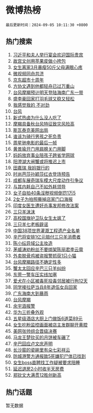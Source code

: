 # 微博热榜

`最后更新时间：2024-09-05 10:11:30 +0800`

## 热门搜索

1. [习近平和夫人举行宴会欢迎国际贵宾](https://m.weibo.cn/search?containerid=100103type%3D1%26t%3D10%26q%3D%23%E4%B9%A0%E8%BF%91%E5%B9%B3%E5%92%8C%E5%A4%AB%E4%BA%BA%E4%B8%BE%E8%A1%8C%E5%AE%B4%E4%BC%9A%E6%AC%A2%E8%BF%8E%E5%9B%BD%E9%99%85%E8%B4%B5%E5%AE%BE%23&stream_entry_id=51&isnewpage=1&extparam=seat%3D1%26cate%3D10103%26pos%3D0%26filter_type%3Drealtimehot%26stream_entry_id%3D51%26c_type%3D51%26q%3D%2523%25E4%25B9%25A0%25E8%25BF%2591%25E5%25B9%25B3%25E5%2592%258C%25E5%25A4%25AB%25E4%25BA%25BA%25E4%25B8%25BE%25E8%25A1%258C%25E5%25AE%25B4%25E4%25BC%259A%25E6%25AC%25A2%25E8%25BF%258E%25E5%259B%25BD%25E9%2599%2585%25E8%25B4%25B5%25E5%25AE%25BE%2523%26dgr%3D0%26display_time%3D1725502289%26pre_seqid%3D1725502289017931580229)
1. [故宫文创用苹果皮做小挎包](https://m.weibo.cn/search?containerid=100103type%3D1%26t%3D10%26q%3D%23%E6%95%85%E5%AE%AB%E6%96%87%E5%88%9B%E7%94%A8%E8%8B%B9%E6%9E%9C%E7%9A%AE%E5%81%9A%E5%B0%8F%E6%8C%8E%E5%8C%85%23&stream_entry_id=31&isnewpage=1&extparam=seat%3D1%26cate%3D5001%26band_rank%3D1%26flag%3D1%26stream_entry_id%3D31%26pos%3D0%26lcate%3D5001%26filter_type%3Drealtimehot%26realpos%3D1%26c_type%3D31%26q%3D%2523%25E6%2595%2585%25E5%25AE%25AB%25E6%2596%2587%25E5%2588%259B%25E7%2594%25A8%25E8%258B%25B9%25E6%259E%259C%25E7%259A%25AE%25E5%2581%259A%25E5%25B0%258F%25E6%258C%258E%25E5%258C%2585%2523%26dgr%3D0%26display_time%3D1725502289%26pre_seqid%3D1725502289017931580229)
1. [女生离家3月暴瘦50斤父母满眼心疼](https://m.weibo.cn/search?containerid=100103type%3D1%26t%3D10%26q%3D%23%E5%A5%B3%E7%94%9F%E7%A6%BB%E5%AE%B63%E6%9C%88%E6%9A%B4%E7%98%A650%E6%96%A4%E7%88%B6%E6%AF%8D%E6%BB%A1%E7%9C%BC%E5%BF%83%E7%96%BC%23&stream_entry_id=31&isnewpage=1&extparam=seat%3D1%26cate%3D5001%26band_rank%3D2%26flag%3D2%26stream_entry_id%3D31%26pos%3D1%26lcate%3D5001%26filter_type%3Drealtimehot%26realpos%3D2%26c_type%3D31%26q%3D%2523%25E5%25A5%25B3%25E7%2594%259F%25E7%25A6%25BB%25E5%25AE%25B63%25E6%259C%2588%25E6%259A%25B4%25E7%2598%25A650%25E6%2596%25A4%25E7%2588%25B6%25E6%25AF%258D%25E6%25BB%25A1%25E7%259C%25BC%25E5%25BF%2583%25E7%2596%25BC%2523%26dgr%3D0%26display_time%3D1725502289%26pre_seqid%3D1725502289017931580229)
1. [微视频同舟共济](https://m.weibo.cn/search?containerid=100103type%3D1%26t%3D10%26q%3D%23%E5%BE%AE%E8%A7%86%E9%A2%91%E5%90%8C%E8%88%9F%E5%85%B1%E6%B5%8E%23&stream_entry_id=31&isnewpage=1&extparam=seat%3D1%26cate%3D5001%26band_rank%3D3%26flag%3D0%26stream_entry_id%3D31%26pos%3D2%26lcate%3D5001%26filter_type%3Drealtimehot%26realpos%3D3%26c_type%3D31%26q%3D%2523%25E5%25BE%25AE%25E8%25A7%2586%25E9%25A2%2591%25E5%2590%258C%25E8%2588%259F%25E5%2585%25B1%25E6%25B5%258E%2523%26dgr%3D0%26display_time%3D1725502289%26pre_seqid%3D1725502289017931580229)
1. [京东超市十周年](https://m.weibo.cn/search?containerid=100103type%3D1%26t%3D10%26q%3D%23%E4%BA%AC%E4%B8%9C%E8%B6%85%E5%B8%82%E5%8D%81%E5%91%A8%E5%B9%B4%23&stream_entry_id=31&isnewpage=1&extparam=seat%3D1%26cate%3D5001%26adid%3D253311%26is_ad_pos%3D1%26pos%3D3%26stream_entry_id%3D31%26lcate%3D5001%26topic_ad%3D1%26filter_type%3Drealtimehot%26band_rank%3D4%26c_type%3D31%26q%3D%2523%25E4%25BA%25AC%25E4%25B8%259C%25E8%25B6%2585%25E5%25B8%2582%25E5%258D%2581%25E5%2591%25A8%25E5%25B9%25B4%2523%26dgr%3D0%26display_time%3D1725502289%26pre_seqid%3D1725502289017931580229)
1. [方协文遇到他都轻舟已过万重山](https://m.weibo.cn/search?containerid=100103type%3D1%26t%3D10%26q%3D%E6%96%B9%E5%8D%8F%E6%96%87%E9%81%87%E5%88%B0%E4%BB%96%E9%83%BD%E8%BD%BB%E8%88%9F%E5%B7%B2%E8%BF%87%E4%B8%87%E9%87%8D%E5%B1%B1&stream_entry_id=31&isnewpage=1&extparam=seat%3D1%26cate%3D5001%26band_rank%3D4%26flag%3D2%26stream_entry_id%3D31%26pos%3D4%26lcate%3D5001%26filter_type%3Drealtimehot%26realpos%3D4%26c_type%3D31%26q%3D%25E6%2596%25B9%25E5%258D%258F%25E6%2596%2587%25E9%2581%2587%25E5%2588%25B0%25E4%25BB%2596%25E9%2583%25BD%25E8%25BD%25BB%25E8%2588%259F%25E5%25B7%25B2%25E8%25BF%2587%25E4%25B8%2587%25E9%2587%258D%25E5%25B1%25B1%26dgr%3D0%26display_time%3D1725502289%26pre_seqid%3D1725502289017931580229)
1. [台风摩羯预计明天登陆海南广东一带](https://m.weibo.cn/search?containerid=100103type%3D1%26t%3D10%26q%3D%23%E5%8F%B0%E9%A3%8E%E6%91%A9%E7%BE%AF%E9%A2%84%E8%AE%A1%E6%98%8E%E5%A4%A9%E7%99%BB%E9%99%86%E6%B5%B7%E5%8D%97%E5%B9%BF%E4%B8%9C%E4%B8%80%E5%B8%A6%23&stream_entry_id=31&isnewpage=1&extparam=seat%3D1%26cate%3D5001%26band_rank%3D5%26flag%3D1%26stream_entry_id%3D31%26pos%3D5%26lcate%3D5001%26filter_type%3Drealtimehot%26realpos%3D5%26c_type%3D31%26q%3D%2523%25E5%258F%25B0%25E9%25A3%258E%25E6%2591%25A9%25E7%25BE%25AF%25E9%25A2%2584%25E8%25AE%25A1%25E6%2598%258E%25E5%25A4%25A9%25E7%2599%25BB%25E9%2599%2586%25E6%25B5%25B7%25E5%258D%2597%25E5%25B9%25BF%25E4%25B8%259C%25E4%25B8%2580%25E5%25B8%25A6%2523%26dgr%3D0%26display_time%3D1725502289%26pre_seqid%3D1725502289017931580229)
1. [盛李豪回家打羽毛球又稳又轻松](https://m.weibo.cn/search?containerid=100103type%3D1%26t%3D10%26q%3D%23%E7%9B%9B%E6%9D%8E%E8%B1%AA%E5%9B%9E%E5%AE%B6%E6%89%93%E7%BE%BD%E6%AF%9B%E7%90%83%E5%8F%88%E7%A8%B3%E5%8F%88%E8%BD%BB%E6%9D%BE%23&stream_entry_id=31&isnewpage=1&extparam=seat%3D1%26cate%3D5001%26band_rank%3D6%26flag%3D0%26stream_entry_id%3D31%26pos%3D6%26lcate%3D5001%26filter_type%3Drealtimehot%26realpos%3D6%26c_type%3D31%26q%3D%2523%25E7%259B%259B%25E6%259D%258E%25E8%25B1%25AA%25E5%259B%259E%25E5%25AE%25B6%25E6%2589%2593%25E7%25BE%25BD%25E6%25AF%259B%25E7%2590%2583%25E5%258F%2588%25E7%25A8%25B3%25E5%258F%2588%25E8%25BD%25BB%25E6%259D%25BE%2523%26dgr%3D0%26display_time%3D1725502289%26pre_seqid%3D1725502289017931580229)
1. [我感觉我的 不对劲](https://m.weibo.cn/search?containerid=100103type%3D1%26t%3D10%26q%3D%E6%88%91%E6%84%9F%E8%A7%89%E6%88%91%E7%9A%84+%E4%B8%8D%E5%AF%B9%E5%8A%B2&stream_entry_id=31&isnewpage=1&extparam=seat%3D1%26cate%3D5001%26band_rank%3D7%26flag%3D16%26stream_entry_id%3D31%26pos%3D7%26lcate%3D5001%26filter_type%3Drealtimehot%26realpos%3D7%26c_type%3D31%26q%3D%25E6%2588%2591%25E6%2584%259F%25E8%25A7%2589%25E6%2588%2591%25E7%259A%2584%2520%25E4%25B8%258D%25E5%25AF%25B9%25E5%258A%25B2%26dgr%3D0%26display_time%3D1725502289%26pre_seqid%3D1725502289017931580229)
1. [台风](https://m.weibo.cn/search?containerid=100103type%3D1%26t%3D10%26q%3D%E5%8F%B0%E9%A3%8E&stream_entry_id=31&isnewpage=1&extparam=seat%3D1%26cate%3D5001%26band_rank%3D8%26flag%3D0%26stream_entry_id%3D31%26pos%3D8%26lcate%3D5001%26filter_type%3Drealtimehot%26realpos%3D8%26c_type%3D31%26q%3D%25E5%258F%25B0%25E9%25A3%258E%26dgr%3D0%26display_time%3D1725502289%26pre_seqid%3D1725502289017931580229)
1. [新式热卤为什么没人吃了](https://m.weibo.cn/search?containerid=100103type%3D1%26t%3D10%26q%3D%23%E6%96%B0%E5%BC%8F%E7%83%AD%E5%8D%A4%E4%B8%BA%E4%BB%80%E4%B9%88%E6%B2%A1%E4%BA%BA%E5%90%83%E4%BA%86%23&stream_entry_id=31&isnewpage=1&extparam=seat%3D1%26cate%3D5001%26band_rank%3D9%26flag%3D0%26stream_entry_id%3D31%26pos%3D9%26lcate%3D5001%26filter_type%3Drealtimehot%26realpos%3D9%26c_type%3D31%26q%3D%2523%25E6%2596%25B0%25E5%25BC%258F%25E7%2583%25AD%25E5%258D%25A4%25E4%25B8%25BA%25E4%25BB%2580%25E4%25B9%2588%25E6%25B2%25A1%25E4%25BA%25BA%25E5%2590%2583%25E4%25BA%2586%2523%26dgr%3D0%26display_time%3D1725502289%26pre_seqid%3D1725502289017931580229)
1. [摩羯具备秋台风特征致灾风险高](https://m.weibo.cn/search?containerid=100103type%3D1%26t%3D10%26q%3D%23%E6%91%A9%E7%BE%AF%E5%85%B7%E5%A4%87%E7%A7%8B%E5%8F%B0%E9%A3%8E%E7%89%B9%E5%BE%81%E8%87%B4%E7%81%BE%E9%A3%8E%E9%99%A9%E9%AB%98%23&stream_entry_id=31&isnewpage=1&extparam=seat%3D1%26cate%3D5001%26band_rank%3D10%26flag%3D0%26stream_entry_id%3D31%26pos%3D10%26lcate%3D5001%26filter_type%3Drealtimehot%26realpos%3D10%26c_type%3D31%26q%3D%2523%25E6%2591%25A9%25E7%25BE%25AF%25E5%2585%25B7%25E5%25A4%2587%25E7%25A7%258B%25E5%258F%25B0%25E9%25A3%258E%25E7%2589%25B9%25E5%25BE%2581%25E8%2587%25B4%25E7%2581%25BE%25E9%25A3%258E%25E9%2599%25A9%25E9%25AB%2598%2523%26dgr%3D0%26display_time%3D1725502289%26pre_seqid%3D1725502289017931580229)
1. [斯瓦泰克美网出局](https://m.weibo.cn/search?containerid=100103type%3D1%26t%3D10%26q%3D%23%E6%96%AF%E7%93%A6%E6%B3%B0%E5%85%8B%E7%BE%8E%E7%BD%91%E5%87%BA%E5%B1%80%23&stream_entry_id=31&isnewpage=1&extparam=seat%3D1%26cate%3D5001%26band_rank%3D11%26flag%3D1%26stream_entry_id%3D31%26pos%3D11%26lcate%3D5001%26filter_type%3Drealtimehot%26realpos%3D11%26c_type%3D31%26q%3D%2523%25E6%2596%25AF%25E7%2593%25A6%25E6%25B3%25B0%25E5%2585%258B%25E7%25BE%258E%25E7%25BD%2591%25E5%2587%25BA%25E5%25B1%2580%2523%26dgr%3D0%26display_time%3D1725502289%26pre_seqid%3D1725502289017931580229)
1. [谁该为骑行男孩之死负责](https://m.weibo.cn/search?containerid=100103type%3D1%26t%3D10%26q%3D%23%E8%B0%81%E8%AF%A5%E4%B8%BA%E9%AA%91%E8%A1%8C%E7%94%B7%E5%AD%A9%E4%B9%8B%E6%AD%BB%E8%B4%9F%E8%B4%A3%23&stream_entry_id=31&isnewpage=1&extparam=seat%3D1%26cate%3D5001%26band_rank%3D12%26flag%3D1%26stream_entry_id%3D31%26pos%3D12%26lcate%3D5001%26filter_type%3Drealtimehot%26realpos%3D12%26c_type%3D31%26q%3D%2523%25E8%25B0%2581%25E8%25AF%25A5%25E4%25B8%25BA%25E9%25AA%2591%25E8%25A1%258C%25E7%2594%25B7%25E5%25AD%25A9%25E4%25B9%258B%25E6%25AD%25BB%25E8%25B4%259F%25E8%25B4%25A3%2523%26dgr%3D0%26display_time%3D1725502289%26pre_seqid%3D1725502289017931580229)
1. [周星驰电影的最后一帧](https://m.weibo.cn/search?containerid=100103type%3D1%26t%3D10%26q%3D%E5%91%A8%E6%98%9F%E9%A9%B0%E7%94%B5%E5%BD%B1%E7%9A%84%E6%9C%80%E5%90%8E%E4%B8%80%E5%B8%A7&stream_entry_id=31&isnewpage=1&extparam=seat%3D1%26cate%3D5001%26band_rank%3D13%26flag%3D1%26stream_entry_id%3D31%26pos%3D13%26lcate%3D5001%26filter_type%3Drealtimehot%26realpos%3D13%26c_type%3D31%26q%3D%25E5%2591%25A8%25E6%2598%259F%25E9%25A9%25B0%25E7%2594%25B5%25E5%25BD%25B1%25E7%259A%2584%25E6%259C%2580%25E5%2590%258E%25E4%25B8%2580%25E5%25B8%25A7%26dgr%3D0%26display_time%3D1725502289%26pre_seqid%3D1725502289017931580229)
1. [黄景瑜开门用肩膀关门用脚](https://m.weibo.cn/search?containerid=100103type%3D1%26t%3D10%26q%3D%E9%BB%84%E6%99%AF%E7%91%9C%E5%BC%80%E9%97%A8%E7%94%A8%E8%82%A9%E8%86%80%E5%85%B3%E9%97%A8%E7%94%A8%E8%84%9A&stream_entry_id=31&isnewpage=1&extparam=seat%3D1%26cate%3D5001%26band_rank%3D14%26flag%3D0%26stream_entry_id%3D31%26pos%3D14%26lcate%3D5001%26filter_type%3Drealtimehot%26realpos%3D14%26c_type%3D31%26q%3D%25E9%25BB%2584%25E6%2599%25AF%25E7%2591%259C%25E5%25BC%2580%25E9%2597%25A8%25E7%2594%25A8%25E8%2582%25A9%25E8%2586%2580%25E5%2585%25B3%25E9%2597%25A8%25E7%2594%25A8%25E8%2584%259A%26dgr%3D0%26display_time%3D1725502289%26pre_seqid%3D1725502289017931580229)
1. [妈妈放弃事业陪孩子跨省学网球](https://m.weibo.cn/search?containerid=100103type%3D1%26t%3D10%26q%3D%23%E5%A6%88%E5%A6%88%E6%94%BE%E5%BC%83%E4%BA%8B%E4%B8%9A%E9%99%AA%E5%AD%A9%E5%AD%90%E8%B7%A8%E7%9C%81%E5%AD%A6%E7%BD%91%E7%90%83%23&stream_entry_id=31&isnewpage=1&extparam=seat%3D1%26cate%3D5001%26band_rank%3D15%26flag%3D0%26stream_entry_id%3D31%26pos%3D15%26lcate%3D5001%26filter_type%3Drealtimehot%26realpos%3D15%26c_type%3D31%26q%3D%2523%25E5%25A6%2588%25E5%25A6%2588%25E6%2594%25BE%25E5%25BC%2583%25E4%25BA%258B%25E4%25B8%259A%25E9%2599%25AA%25E5%25AD%25A9%25E5%25AD%2590%25E8%25B7%25A8%25E7%259C%2581%25E5%25AD%25A6%25E7%25BD%2591%25E7%2590%2583%2523%26dgr%3D0%26display_time%3D1725502289%26pre_seqid%3D1725502289017931580229)
1. [阳澄湖大闸蟹或将推迟上市](https://m.weibo.cn/search?containerid=100103type%3D1%26t%3D10%26q%3D%23%E9%98%B3%E6%BE%84%E6%B9%96%E5%A4%A7%E9%97%B8%E8%9F%B9%E6%88%96%E5%B0%86%E6%8E%A8%E8%BF%9F%E4%B8%8A%E5%B8%82%23&stream_entry_id=31&isnewpage=1&extparam=seat%3D1%26cate%3D5001%26band_rank%3D16%26flag%3D0%26stream_entry_id%3D31%26pos%3D16%26lcate%3D5001%26filter_type%3Drealtimehot%26realpos%3D16%26c_type%3D31%26q%3D%2523%25E9%2598%25B3%25E6%25BE%2584%25E6%25B9%2596%25E5%25A4%25A7%25E9%2597%25B8%25E8%259F%25B9%25E6%2588%2596%25E5%25B0%2586%25E6%258E%25A8%25E8%25BF%259F%25E4%25B8%258A%25E5%25B8%2582%2523%26dgr%3D0%26display_time%3D1725502289%26pre_seqid%3D1725502289017931580229)
1. [田嘉瑞 我妈银行的](https://m.weibo.cn/search?containerid=100103type%3D1%26t%3D10%26q%3D%E7%94%B0%E5%98%89%E7%91%9E+%E6%88%91%E5%A6%88%E9%93%B6%E8%A1%8C%E7%9A%84&stream_entry_id=31&isnewpage=1&extparam=seat%3D1%26cate%3D5001%26band_rank%3D17%26flag%3D0%26stream_entry_id%3D31%26pos%3D17%26lcate%3D5001%26filter_type%3Drealtimehot%26realpos%3D17%26c_type%3D31%26q%3D%25E7%2594%25B0%25E5%2598%2589%25E7%2591%259E%2520%25E6%2588%2591%25E5%25A6%2588%25E9%2593%25B6%25E8%25A1%258C%25E7%259A%2584%26dgr%3D0%26display_time%3D1725502289%26pre_seqid%3D1725502289017931580229)
1. [时尚芭莎孙颖莎红衣登场预告](https://m.weibo.cn/search?containerid=100103type%3D1%26t%3D10%26q%3D%23%E6%97%B6%E5%B0%9A%E8%8A%AD%E8%8E%8E%E5%AD%99%E9%A2%96%E8%8E%8E%E7%BA%A2%E8%A1%A3%E7%99%BB%E5%9C%BA%E9%A2%84%E5%91%8A%23&stream_entry_id=31&isnewpage=1&extparam=seat%3D1%26cate%3D5001%26band_rank%3D18%26flag%3D1%26stream_entry_id%3D31%26pos%3D18%26lcate%3D5001%26filter_type%3Drealtimehot%26realpos%3D18%26c_type%3D31%26q%3D%2523%25E6%2597%25B6%25E5%25B0%259A%25E8%258A%25AD%25E8%258E%258E%25E5%25AD%2599%25E9%25A2%2596%25E8%258E%258E%25E7%25BA%25A2%25E8%25A1%25A3%25E7%2599%25BB%25E5%259C%25BA%25E9%25A2%2584%25E5%2591%258A%2523%26dgr%3D0%26display_time%3D1725502289%26pre_seqid%3D1725502289017931580229)
1. [成都车展奇瑞车模大尺度动作引争议](https://m.weibo.cn/search?containerid=100103type%3D1%26t%3D10%26q%3D%23%E6%88%90%E9%83%BD%E8%BD%A6%E5%B1%95%E5%A5%87%E7%91%9E%E8%BD%A6%E6%A8%A1%E5%A4%A7%E5%B0%BA%E5%BA%A6%E5%8A%A8%E4%BD%9C%E5%BC%95%E4%BA%89%E8%AE%AE%23&stream_entry_id=31&isnewpage=1&extparam=seat%3D1%26cate%3D5001%26band_rank%3D19%26flag%3D1%26stream_entry_id%3D31%26pos%3D19%26lcate%3D5001%26filter_type%3Drealtimehot%26realpos%3D19%26c_type%3D31%26q%3D%2523%25E6%2588%2590%25E9%2583%25BD%25E8%25BD%25A6%25E5%25B1%2595%25E5%25A5%2587%25E7%2591%259E%25E8%25BD%25A6%25E6%25A8%25A1%25E5%25A4%25A7%25E5%25B0%25BA%25E5%25BA%25A6%25E5%258A%25A8%25E4%25BD%259C%25E5%25BC%2595%25E4%25BA%2589%25E8%25AE%25AE%2523%26dgr%3D0%26display_time%3D1725502289%26pre_seqid%3D1725502289017931580229)
1. [与其内耗自己不如外耗领导](https://m.weibo.cn/search?containerid=100103type%3D1%26t%3D10%26q%3D%E4%B8%8E%E5%85%B6%E5%86%85%E8%80%97%E8%87%AA%E5%B7%B1%E4%B8%8D%E5%A6%82%E5%A4%96%E8%80%97%E9%A2%86%E5%AF%BC&stream_entry_id=31&isnewpage=1&extparam=seat%3D1%26cate%3D5001%26band_rank%3D20%26flag%3D0%26stream_entry_id%3D31%26pos%3D20%26lcate%3D5001%26filter_type%3Drealtimehot%26realpos%3D20%26c_type%3D31%26q%3D%25E4%25B8%258E%25E5%2585%25B6%25E5%2586%2585%25E8%2580%2597%25E8%2587%25AA%25E5%25B7%25B1%25E4%25B8%258D%25E5%25A6%2582%25E5%25A4%2596%25E8%2580%2597%25E9%25A2%2586%25E5%25AF%25BC%26dgr%3D0%26display_time%3D1725502289%26pre_seqid%3D1725502289017931580229)
1. [女子自拍40条淫秽视频倒罚1万5](https://m.weibo.cn/search?containerid=100103type%3D1%26t%3D10%26q%3D%23%E5%A5%B3%E5%AD%90%E8%87%AA%E6%8B%8D40%E6%9D%A1%E6%B7%AB%E7%A7%BD%E8%A7%86%E9%A2%91%E5%80%92%E7%BD%9A1%E4%B8%875%23&stream_entry_id=31&isnewpage=1&extparam=seat%3D1%26cate%3D5001%26band_rank%3D21%26flag%3D2%26stream_entry_id%3D31%26pos%3D21%26lcate%3D5001%26filter_type%3Drealtimehot%26realpos%3D21%26c_type%3D31%26q%3D%2523%25E5%25A5%25B3%25E5%25AD%2590%25E8%2587%25AA%25E6%258B%258D40%25E6%259D%25A1%25E6%25B7%25AB%25E7%25A7%25BD%25E8%25A7%2586%25E9%25A2%2591%25E5%2580%2592%25E7%25BD%259A1%25E4%25B8%25875%2523%26dgr%3D0%26display_time%3D1725502289%26pre_seqid%3D1725502289017931580229)
1. [2女子为拍照撕掉店家门口海报](https://m.weibo.cn/search?containerid=100103type%3D1%26t%3D10%26q%3D%232%E5%A5%B3%E5%AD%90%E4%B8%BA%E6%8B%8D%E7%85%A7%E6%92%95%E6%8E%89%E5%BA%97%E5%AE%B6%E9%97%A8%E5%8F%A3%E6%B5%B7%E6%8A%A5%23&stream_entry_id=31&isnewpage=1&extparam=seat%3D1%26cate%3D5001%26band_rank%3D22%26flag%3D0%26stream_entry_id%3D31%26pos%3D22%26lcate%3D5001%26filter_type%3Drealtimehot%26realpos%3D22%26c_type%3D31%26q%3D%25232%25E5%25A5%25B3%25E5%25AD%2590%25E4%25B8%25BA%25E6%258B%258D%25E7%2585%25A7%25E6%2592%2595%25E6%258E%2589%25E5%25BA%2597%25E5%25AE%25B6%25E9%2597%25A8%25E5%258F%25A3%25E6%25B5%25B7%25E6%258A%25A5%2523%26dgr%3D0%26display_time%3D1725502289%26pre_seqid%3D1725502289017931580229)
1. [印度女医生遭奸杀事发邦修改法案](https://m.weibo.cn/search?containerid=100103type%3D1%26t%3D10%26q%3D%23%E5%8D%B0%E5%BA%A6%E5%A5%B3%E5%8C%BB%E7%94%9F%E9%81%AD%E5%A5%B8%E6%9D%80%E4%BA%8B%E5%8F%91%E9%82%A6%E4%BF%AE%E6%94%B9%E6%B3%95%E6%A1%88%23&stream_entry_id=31&isnewpage=1&extparam=seat%3D1%26cate%3D5001%26band_rank%3D23%26flag%3D2%26stream_entry_id%3D31%26pos%3D23%26lcate%3D5001%26filter_type%3Drealtimehot%26realpos%3D23%26c_type%3D31%26q%3D%2523%25E5%258D%25B0%25E5%25BA%25A6%25E5%25A5%25B3%25E5%258C%25BB%25E7%2594%259F%25E9%2581%25AD%25E5%25A5%25B8%25E6%259D%2580%25E4%25BA%258B%25E5%258F%2591%25E9%2582%25A6%25E4%25BF%25AE%25E6%2594%25B9%25E6%25B3%2595%25E6%25A1%2588%2523%26dgr%3D0%26display_time%3D1725502289%26pre_seqid%3D1725502289017931580229)
1. [三只羊沫沫](https://m.weibo.cn/search?containerid=100103type%3D1%26t%3D10%26q%3D%E4%B8%89%E5%8F%AA%E7%BE%8A%E6%B2%AB%E6%B2%AB&stream_entry_id=31&isnewpage=1&extparam=seat%3D1%26cate%3D5001%26band_rank%3D24%26flag%3D2%26stream_entry_id%3D31%26pos%3D24%26lcate%3D5001%26filter_type%3Drealtimehot%26realpos%3D24%26c_type%3D31%26q%3D%25E4%25B8%2589%25E5%258F%25AA%25E7%25BE%258A%25E6%25B2%25AB%25E6%25B2%25AB%26dgr%3D0%26display_time%3D1725502289%26pre_seqid%3D1725502289017931580229)
1. [高校国旗护卫队女生太飒了](https://m.weibo.cn/search?containerid=100103type%3D1%26t%3D10%26q%3D%23%E9%AB%98%E6%A0%A1%E5%9B%BD%E6%97%97%E6%8A%A4%E5%8D%AB%E9%98%9F%E5%A5%B3%E7%94%9F%E5%A4%AA%E9%A3%92%E4%BA%86%23&stream_entry_id=31&isnewpage=1&extparam=seat%3D1%26cate%3D5001%26band_rank%3D25%26flag%3D1%26stream_entry_id%3D31%26pos%3D25%26lcate%3D5001%26filter_type%3Drealtimehot%26realpos%3D25%26c_type%3D31%26q%3D%2523%25E9%25AB%2598%25E6%25A0%25A1%25E5%259B%25BD%25E6%2597%2597%25E6%258A%25A4%25E5%258D%25AB%25E9%2598%259F%25E5%25A5%25B3%25E7%2594%259F%25E5%25A4%25AA%25E9%25A3%2592%25E4%25BA%2586%2523%26dgr%3D0%26display_time%3D1725502289%26pre_seqid%3D1725502289017931580229)
1. [三只羊七老板辟谣](https://m.weibo.cn/search?containerid=100103type%3D1%26t%3D10%26q%3D%23%E4%B8%89%E5%8F%AA%E7%BE%8A%E4%B8%83%E8%80%81%E6%9D%BF%E8%BE%9F%E8%B0%A3%23&stream_entry_id=31&isnewpage=1&extparam=seat%3D1%26cate%3D5001%26band_rank%3D26%26flag%3D1%26stream_entry_id%3D31%26pos%3D26%26lcate%3D5001%26filter_type%3Drealtimehot%26realpos%3D26%26c_type%3D31%26q%3D%2523%25E4%25B8%2589%25E5%258F%25AA%25E7%25BE%258A%25E4%25B8%2583%25E8%2580%2581%25E6%259D%25BF%25E8%25BE%259F%25E8%25B0%25A3%2523%26dgr%3D0%26display_time%3D1725502289%26pre_seqid%3D1725502289017931580229)
1. [中国38项世界灌溉工程遗产全名单](https://m.weibo.cn/search?containerid=100103type%3D1%26t%3D10%26q%3D%23%E4%B8%AD%E5%9B%BD38%E9%A1%B9%E4%B8%96%E7%95%8C%E7%81%8C%E6%BA%89%E5%B7%A5%E7%A8%8B%E9%81%97%E4%BA%A7%E5%85%A8%E5%90%8D%E5%8D%95%23&stream_entry_id=31&isnewpage=1&extparam=seat%3D1%26cate%3D5001%26band_rank%3D27%26flag%3D1%26stream_entry_id%3D31%26pos%3D27%26lcate%3D5001%26filter_type%3Drealtimehot%26realpos%3D27%26c_type%3D31%26q%3D%2523%25E4%25B8%25AD%25E5%259B%25BD38%25E9%25A1%25B9%25E4%25B8%2596%25E7%2595%258C%25E7%2581%258C%25E6%25BA%2589%25E5%25B7%25A5%25E7%25A8%258B%25E9%2581%2597%25E4%25BA%25A7%25E5%2585%25A8%25E5%2590%258D%25E5%258D%2595%2523%26dgr%3D0%26display_time%3D1725502289%26pre_seqid%3D1725502289017931580229)
1. [辛巴将安排1亿元赔付三只羊消费者](https://m.weibo.cn/search?containerid=100103type%3D1%26t%3D10%26q%3D%23%E8%BE%9B%E5%B7%B4%E5%B0%86%E5%AE%89%E6%8E%921%E4%BA%BF%E5%85%83%E8%B5%94%E4%BB%98%E4%B8%89%E5%8F%AA%E7%BE%8A%E6%B6%88%E8%B4%B9%E8%80%85%23&stream_entry_id=31&isnewpage=1&extparam=seat%3D1%26cate%3D5001%26band_rank%3D28%26flag%3D0%26stream_entry_id%3D31%26pos%3D28%26lcate%3D5001%26filter_type%3Drealtimehot%26realpos%3D28%26c_type%3D31%26q%3D%2523%25E8%25BE%259B%25E5%25B7%25B4%25E5%25B0%2586%25E5%25AE%2589%25E6%258E%25921%25E4%25BA%25BF%25E5%2585%2583%25E8%25B5%2594%25E4%25BB%2598%25E4%25B8%2589%25E5%258F%25AA%25E7%25BE%258A%25E6%25B6%2588%25E8%25B4%25B9%25E8%2580%2585%2523%26dgr%3D0%26display_time%3D1725502289%26pre_seqid%3D1725502289017931580229)
1. [陈小纭异域公主妆造](https://m.weibo.cn/search?containerid=100103type%3D1%26t%3D10%26q%3D%23%E9%99%88%E5%B0%8F%E7%BA%AD%E5%BC%82%E5%9F%9F%E5%85%AC%E4%B8%BB%E5%A6%86%E9%80%A0%23&stream_entry_id=31&isnewpage=1&extparam=seat%3D1%26cate%3D5001%26band_rank%3D29%26flag%3D1%26stream_entry_id%3D31%26pos%3D29%26lcate%3D5001%26filter_type%3Drealtimehot%26realpos%3D29%26c_type%3D31%26q%3D%2523%25E9%2599%2588%25E5%25B0%258F%25E7%25BA%25AD%25E5%25BC%2582%25E5%259F%259F%25E5%2585%25AC%25E4%25B8%25BB%25E5%25A6%2586%25E9%2580%25A0%2523%26dgr%3D0%26display_time%3D1725502289%26pre_seqid%3D1725502289017931580229)
1. [茅威涛劝粉丝不要绑架陈丽君李云霄](https://m.weibo.cn/search?containerid=100103type%3D1%26t%3D10%26q%3D%23%E8%8C%85%E5%A8%81%E6%B6%9B%E5%8A%9D%E7%B2%89%E4%B8%9D%E4%B8%8D%E8%A6%81%E7%BB%91%E6%9E%B6%E9%99%88%E4%B8%BD%E5%90%9B%E6%9D%8E%E4%BA%91%E9%9C%84%23&stream_entry_id=31&isnewpage=1&extparam=seat%3D1%26cate%3D5001%26band_rank%3D30%26flag%3D0%26stream_entry_id%3D31%26pos%3D30%26lcate%3D5001%26filter_type%3Drealtimehot%26realpos%3D30%26c_type%3D31%26q%3D%2523%25E8%258C%2585%25E5%25A8%2581%25E6%25B6%259B%25E5%258A%259D%25E7%25B2%2589%25E4%25B8%259D%25E4%25B8%258D%25E8%25A6%2581%25E7%25BB%2591%25E6%259E%25B6%25E9%2599%2588%25E4%25B8%25BD%25E5%2590%259B%25E6%259D%258E%25E4%25BA%2591%25E9%259C%2584%2523%26dgr%3D0%26display_time%3D1725502289%26pre_seqid%3D1725502289017931580229)
1. [外卖脱骨鸡被盗报警抓获1只小猫](https://m.weibo.cn/search?containerid=100103type%3D1%26t%3D10%26q%3D%23%E5%A4%96%E5%8D%96%E8%84%B1%E9%AA%A8%E9%B8%A1%E8%A2%AB%E7%9B%97%E6%8A%A5%E8%AD%A6%E6%8A%93%E8%8E%B71%E5%8F%AA%E5%B0%8F%E7%8C%AB%23&stream_entry_id=31&isnewpage=1&extparam=seat%3D1%26cate%3D5001%26band_rank%3D31%26flag%3D0%26stream_entry_id%3D31%26pos%3D31%26lcate%3D5001%26filter_type%3Drealtimehot%26realpos%3D31%26c_type%3D31%26q%3D%2523%25E5%25A4%2596%25E5%258D%2596%25E8%2584%25B1%25E9%25AA%25A8%25E9%25B8%25A1%25E8%25A2%25AB%25E7%259B%2597%25E6%258A%25A5%25E8%25AD%25A6%25E6%258A%2593%25E8%258E%25B71%25E5%258F%25AA%25E5%25B0%258F%25E7%258C%25AB%2523%26dgr%3D0%26display_time%3D1725502289%26pre_seqid%3D1725502289017931580229)
1. [台风摩羯路径不确定性多](https://m.weibo.cn/search?containerid=100103type%3D1%26t%3D10%26q%3D%23%E5%8F%B0%E9%A3%8E%E6%91%A9%E7%BE%AF%E8%B7%AF%E5%BE%84%E4%B8%8D%E7%A1%AE%E5%AE%9A%E6%80%A7%E5%A4%9A%23&stream_entry_id=31&isnewpage=1&extparam=seat%3D1%26cate%3D5001%26band_rank%3D32%26flag%3D1%26stream_entry_id%3D31%26pos%3D32%26lcate%3D5001%26filter_type%3Drealtimehot%26realpos%3D32%26c_type%3D31%26q%3D%2523%25E5%258F%25B0%25E9%25A3%258E%25E6%2591%25A9%25E7%25BE%25AF%25E8%25B7%25AF%25E5%25BE%2584%25E4%25B8%258D%25E7%25A1%25AE%25E5%25AE%259A%25E6%2580%25A7%25E5%25A4%259A%2523%26dgr%3D0%26display_time%3D1725502289%26pre_seqid%3D1725502289017931580229)
1. [蟹太太回应辛巴三只羊纠纷](https://m.weibo.cn/search?containerid=100103type%3D1%26t%3D10%26q%3D%23%E8%9F%B9%E5%A4%AA%E5%A4%AA%E5%9B%9E%E5%BA%94%E8%BE%9B%E5%B7%B4%E4%B8%89%E5%8F%AA%E7%BE%8A%E7%BA%A0%E7%BA%B7%23&stream_entry_id=31&isnewpage=1&extparam=seat%3D1%26cate%3D5001%26band_rank%3D33%26flag%3D0%26stream_entry_id%3D31%26pos%3D33%26lcate%3D5001%26filter_type%3Drealtimehot%26realpos%3D33%26c_type%3D31%26q%3D%2523%25E8%259F%25B9%25E5%25A4%25AA%25E5%25A4%25AA%25E5%259B%259E%25E5%25BA%2594%25E8%25BE%259B%25E5%25B7%25B4%25E4%25B8%2589%25E5%258F%25AA%25E7%25BE%258A%25E7%25BA%25A0%25E7%25BA%25B7%2523%26dgr%3D0%26display_time%3D1725502289%26pre_seqid%3D1725502289017931580229)
1. [东莞一警车压实线加塞](https://m.weibo.cn/search?containerid=100103type%3D1%26t%3D10%26q%3D%23%E4%B8%9C%E8%8E%9E%E4%B8%80%E8%AD%A6%E8%BD%A6%E5%8E%8B%E5%AE%9E%E7%BA%BF%E5%8A%A0%E5%A1%9E%23&stream_entry_id=31&isnewpage=1&extparam=seat%3D1%26cate%3D5001%26band_rank%3D34%26flag%3D1%26stream_entry_id%3D31%26pos%3D34%26lcate%3D5001%26filter_type%3Drealtimehot%26realpos%3D34%26c_type%3D31%26q%3D%2523%25E4%25B8%259C%25E8%258E%259E%25E4%25B8%2580%25E8%25AD%25A6%25E8%25BD%25A6%25E5%258E%258B%25E5%25AE%259E%25E7%25BA%25BF%25E5%258A%25A0%25E5%25A1%259E%2523%26dgr%3D0%26display_time%3D1725502289%26pre_seqid%3D1725502289017931580229)
1. [爱犬在小区被毒死投毒邻居被行拘12天](https://m.weibo.cn/search?containerid=100103type%3D1%26t%3D10%26q%3D%23%E7%88%B1%E7%8A%AC%E5%9C%A8%E5%B0%8F%E5%8C%BA%E8%A2%AB%E6%AF%92%E6%AD%BB%E6%8A%95%E6%AF%92%E9%82%BB%E5%B1%85%E8%A2%AB%E8%A1%8C%E6%8B%9812%E5%A4%A9%23&stream_entry_id=31&isnewpage=1&extparam=seat%3D1%26cate%3D5001%26band_rank%3D35%26flag%3D1%26stream_entry_id%3D31%26pos%3D35%26lcate%3D5001%26filter_type%3Drealtimehot%26realpos%3D35%26c_type%3D31%26q%3D%2523%25E7%2588%25B1%25E7%258A%25AC%25E5%259C%25A8%25E5%25B0%258F%25E5%258C%25BA%25E8%25A2%25AB%25E6%25AF%2592%25E6%25AD%25BB%25E6%258A%2595%25E6%25AF%2592%25E9%2582%25BB%25E5%25B1%2585%25E8%25A2%25AB%25E8%25A1%258C%25E6%258B%259812%25E5%25A4%25A9%2523%26dgr%3D0%26display_time%3D1725502289%26pre_seqid%3D1725502289017931580229)
1. [同学接拉萨当兵8年退伍女兵回家](https://m.weibo.cn/search?containerid=100103type%3D1%26t%3D10%26q%3D%23%E5%90%8C%E5%AD%A6%E6%8E%A5%E6%8B%89%E8%90%A8%E5%BD%93%E5%85%B58%E5%B9%B4%E9%80%80%E4%BC%8D%E5%A5%B3%E5%85%B5%E5%9B%9E%E5%AE%B6%23&stream_entry_id=31&isnewpage=1&extparam=seat%3D1%26cate%3D5001%26band_rank%3D36%26flag%3D32768%26stream_entry_id%3D31%26pos%3D36%26lcate%3D5001%26filter_type%3Drealtimehot%26realpos%3D36%26c_type%3D31%26q%3D%2523%25E5%2590%258C%25E5%25AD%25A6%25E6%258E%25A5%25E6%258B%2589%25E8%2590%25A8%25E5%25BD%2593%25E5%2585%25B58%25E5%25B9%25B4%25E9%2580%2580%25E4%25BC%258D%25E5%25A5%25B3%25E5%2585%25B5%25E5%259B%259E%25E5%25AE%25B6%2523%26dgr%3D0%26display_time%3D1725502289%26pre_seqid%3D1725502289017931580229)
1. [广东海南大到暴雨](https://m.weibo.cn/search?containerid=100103type%3D1%26t%3D10%26q%3D%23%E5%B9%BF%E4%B8%9C%E6%B5%B7%E5%8D%97%E5%A4%A7%E5%88%B0%E6%9A%B4%E9%9B%A8%23&stream_entry_id=31&isnewpage=1&extparam=seat%3D1%26cate%3D5001%26band_rank%3D37%26flag%3D0%26stream_entry_id%3D31%26pos%3D37%26lcate%3D5001%26filter_type%3Drealtimehot%26realpos%3D37%26c_type%3D31%26q%3D%2523%25E5%25B9%25BF%25E4%25B8%259C%25E6%25B5%25B7%25E5%258D%2597%25E5%25A4%25A7%25E5%2588%25B0%25E6%259A%25B4%25E9%259B%25A8%2523%26dgr%3D0%26display_time%3D1725502289%26pre_seqid%3D1725502289017931580229)
1. [台风摩羯](https://m.weibo.cn/search?containerid=100103type%3D1%26t%3D10%26q%3D%E5%8F%B0%E9%A3%8E%E6%91%A9%E7%BE%AF&stream_entry_id=31&isnewpage=1&extparam=seat%3D1%26cate%3D5001%26band_rank%3D38%26flag%3D0%26stream_entry_id%3D31%26pos%3D38%26lcate%3D5001%26filter_type%3Drealtimehot%26realpos%3D38%26c_type%3D31%26q%3D%25E5%258F%25B0%25E9%25A3%258E%25E6%2591%25A9%25E7%25BE%25AF%26dgr%3D0%26display_time%3D1725502289%26pre_seqid%3D1725502289017931580229)
1. [余宇涵报警](https://m.weibo.cn/search?containerid=100103type%3D1%26t%3D10%26q%3D%E4%BD%99%E5%AE%87%E6%B6%B5%E6%8A%A5%E8%AD%A6&stream_entry_id=31&isnewpage=1&extparam=seat%3D1%26cate%3D5001%26band_rank%3D39%26flag%3D0%26stream_entry_id%3D31%26pos%3D39%26lcate%3D5001%26filter_type%3Drealtimehot%26realpos%3D39%26c_type%3D31%26q%3D%25E4%25BD%2599%25E5%25AE%2587%25E6%25B6%25B5%25E6%258A%25A5%25E8%25AD%25A6%26dgr%3D0%26display_time%3D1725502289%26pre_seqid%3D1725502289017931580229)
1. [华为三折叠外观](https://m.weibo.cn/search?containerid=100103type%3D1%26t%3D10%26q%3D%23%E5%8D%8E%E4%B8%BA%E4%B8%89%E6%8A%98%E5%8F%A0%E5%A4%96%E8%A7%82%23&stream_entry_id=31&isnewpage=1&extparam=seat%3D1%26cate%3D5001%26adid%3D253294%26flag%3D0%26stream_entry_id%3D31%26pos%3D40%26lcate%3D5001%26realpos%3D40%26filter_type%3Drealtimehot%26band_rank%3D40%26c_type%3D31%26q%3D%2523%25E5%258D%258E%25E4%25B8%25BA%25E4%25B8%2589%25E6%258A%2598%25E5%258F%25A0%25E5%25A4%2596%25E8%25A7%2582%2523%26dgr%3D0%26display_time%3D1725502289%26pre_seqid%3D1725502289017931580229)
1. [五星级酒店大厨上门做饭6道菜89元](https://m.weibo.cn/search?containerid=100103type%3D1%26t%3D10%26q%3D%23%E4%BA%94%E6%98%9F%E7%BA%A7%E9%85%92%E5%BA%97%E5%A4%A7%E5%8E%A8%E4%B8%8A%E9%97%A8%E5%81%9A%E9%A5%AD6%E9%81%93%E8%8F%9C89%E5%85%83%23&stream_entry_id=31&isnewpage=1&extparam=seat%3D1%26cate%3D5001%26band_rank%3D41%26flag%3D1%26stream_entry_id%3D31%26pos%3D41%26lcate%3D5001%26filter_type%3Drealtimehot%26realpos%3D41%26c_type%3D31%26q%3D%2523%25E4%25BA%2594%25E6%2598%259F%25E7%25BA%25A7%25E9%2585%2592%25E5%25BA%2597%25E5%25A4%25A7%25E5%258E%25A8%25E4%25B8%258A%25E9%2597%25A8%25E5%2581%259A%25E9%25A5%25AD6%25E9%2581%2593%25E8%258F%259C89%25E5%2585%2583%2523%26dgr%3D0%26display_time%3D1725502289%26pre_seqid%3D1725502289017931580229)
1. [女生吃粉监控画面被店主发群聊开黄腔](https://m.weibo.cn/search?containerid=100103type%3D1%26t%3D10%26q%3D%23%E5%A5%B3%E7%94%9F%E5%90%83%E7%B2%89%E7%9B%91%E6%8E%A7%E7%94%BB%E9%9D%A2%E8%A2%AB%E5%BA%97%E4%B8%BB%E5%8F%91%E7%BE%A4%E8%81%8A%E5%BC%80%E9%BB%84%E8%85%94%23&stream_entry_id=31&isnewpage=1&extparam=seat%3D1%26cate%3D5001%26band_rank%3D42%26flag%3D0%26stream_entry_id%3D31%26pos%3D42%26lcate%3D5001%26filter_type%3Drealtimehot%26realpos%3D42%26c_type%3D31%26q%3D%2523%25E5%25A5%25B3%25E7%2594%259F%25E5%2590%2583%25E7%25B2%2589%25E7%259B%2591%25E6%258E%25A7%25E7%2594%25BB%25E9%259D%25A2%25E8%25A2%25AB%25E5%25BA%2597%25E4%25B8%25BB%25E5%258F%2591%25E7%25BE%25A4%25E8%2581%258A%25E5%25BC%2580%25E9%25BB%2584%25E8%2585%2594%2523%26dgr%3D0%26display_time%3D1725502289%26pre_seqid%3D1725502289017931580229)
1. [美网张帅组合晋级决赛](https://m.weibo.cn/search?containerid=100103type%3D1%26t%3D10%26q%3D%23%E7%BE%8E%E7%BD%91%E5%BC%A0%E5%B8%85%E7%BB%84%E5%90%88%E6%99%8B%E7%BA%A7%E5%86%B3%E8%B5%9B%23&stream_entry_id=31&isnewpage=1&extparam=seat%3D1%26cate%3D5001%26band_rank%3D43%26flag%3D0%26stream_entry_id%3D31%26pos%3D43%26lcate%3D5001%26filter_type%3Drealtimehot%26realpos%3D43%26c_type%3D31%26q%3D%2523%25E7%25BE%258E%25E7%25BD%2591%25E5%25BC%25A0%25E5%25B8%2585%25E7%25BB%2584%25E5%2590%2588%25E6%2599%258B%25E7%25BA%25A7%25E5%2586%25B3%25E8%25B5%259B%2523%26dgr%3D0%26display_time%3D1725502289%26pre_seqid%3D1725502289017931580229)
1. [马龙王楚钦买的月饼被车碾了](https://m.weibo.cn/search?containerid=100103type%3D1%26t%3D10%26q%3D%23%E9%A9%AC%E9%BE%99%E7%8E%8B%E6%A5%9A%E9%92%A6%E4%B9%B0%E7%9A%84%E6%9C%88%E9%A5%BC%E8%A2%AB%E8%BD%A6%E7%A2%BE%E4%BA%86%23&stream_entry_id=31&isnewpage=1&extparam=seat%3D1%26cate%3D5001%26band_rank%3D44%26flag%3D0%26stream_entry_id%3D31%26pos%3D44%26lcate%3D5001%26filter_type%3Drealtimehot%26realpos%3D44%26c_type%3D31%26q%3D%2523%25E9%25A9%25AC%25E9%25BE%2599%25E7%258E%258B%25E6%25A5%259A%25E9%2592%25A6%25E4%25B9%25B0%25E7%259A%2584%25E6%259C%2588%25E9%25A5%25BC%25E8%25A2%25AB%25E8%25BD%25A6%25E7%25A2%25BE%25E4%25BA%2586%2523%26dgr%3D0%26display_time%3D1725502289%26pre_seqid%3D1725502289017931580229)
1. [辛巴回应卢文庆声明](https://m.weibo.cn/search?containerid=100103type%3D1%26t%3D10%26q%3D%23%E8%BE%9B%E5%B7%B4%E5%9B%9E%E5%BA%94%E5%8D%A2%E6%96%87%E5%BA%86%E5%A3%B0%E6%98%8E%23&stream_entry_id=31&isnewpage=1&extparam=seat%3D1%26cate%3D5001%26band_rank%3D45%26flag%3D0%26stream_entry_id%3D31%26pos%3D45%26lcate%3D5001%26filter_type%3Drealtimehot%26realpos%3D45%26c_type%3D31%26q%3D%2523%25E8%25BE%259B%25E5%25B7%25B4%25E5%259B%259E%25E5%25BA%2594%25E5%258D%25A2%25E6%2596%2587%25E5%25BA%2586%25E5%25A3%25B0%25E6%2598%258E%2523%26dgr%3D0%26display_time%3D1725502289%26pre_seqid%3D1725502289017931580229)
1. [长沙窑的瓷碗里有朵七彩祥云](https://m.weibo.cn/search?containerid=100103type%3D1%26t%3D10%26q%3D%23%E9%95%BF%E6%B2%99%E7%AA%91%E7%9A%84%E7%93%B7%E7%A2%97%E9%87%8C%E6%9C%89%E6%9C%B5%E4%B8%83%E5%BD%A9%E7%A5%A5%E4%BA%91%23&stream_entry_id=31&isnewpage=1&extparam=seat%3D1%26cate%3D5001%26band_rank%3D46%26flag%3D1%26stream_entry_id%3D31%26pos%3D46%26lcate%3D5001%26filter_type%3Drealtimehot%26realpos%3D46%26c_type%3D31%26q%3D%2523%25E9%2595%25BF%25E6%25B2%2599%25E7%25AA%2591%25E7%259A%2584%25E7%2593%25B7%25E7%25A2%2597%25E9%2587%258C%25E6%259C%2589%25E6%259C%25B5%25E4%25B8%2583%25E5%25BD%25A9%25E7%25A5%25A5%25E4%25BA%2591%2523%26dgr%3D0%26display_time%3D1725502289%26pre_seqid%3D1725502289017931580229)
1. [防城港警方通报致5死嫌犯尸体已找到](https://m.weibo.cn/search?containerid=100103type%3D1%26t%3D10%26q%3D%23%E9%98%B2%E5%9F%8E%E6%B8%AF%E8%AD%A6%E6%96%B9%E9%80%9A%E6%8A%A5%E8%87%B45%E6%AD%BB%E5%AB%8C%E7%8A%AF%E5%B0%B8%E4%BD%93%E5%B7%B2%E6%89%BE%E5%88%B0%23&stream_entry_id=31&isnewpage=1&extparam=seat%3D1%26cate%3D5001%26band_rank%3D47%26flag%3D1%26stream_entry_id%3D31%26pos%3D47%26lcate%3D5001%26filter_type%3Drealtimehot%26realpos%3D47%26c_type%3D31%26q%3D%2523%25E9%2598%25B2%25E5%259F%258E%25E6%25B8%25AF%25E8%25AD%25A6%25E6%2596%25B9%25E9%2580%259A%25E6%258A%25A5%25E8%2587%25B45%25E6%25AD%25BB%25E5%25AB%258C%25E7%258A%25AF%25E5%25B0%25B8%25E4%25BD%2593%25E5%25B7%25B2%25E6%2589%25BE%25E5%2588%25B0%2523%26dgr%3D0%26display_time%3D1725502289%26pre_seqid%3D1725502289017931580229)
1. [女生boss直聘找工作疑被要求陪睡](https://m.weibo.cn/search?containerid=100103type%3D1%26t%3D10%26q%3D%23%E5%A5%B3%E7%94%9Fboss%E7%9B%B4%E8%81%98%E6%89%BE%E5%B7%A5%E4%BD%9C%E7%96%91%E8%A2%AB%E8%A6%81%E6%B1%82%E9%99%AA%E7%9D%A1%23&stream_entry_id=31&isnewpage=1&extparam=seat%3D1%26cate%3D5001%26band_rank%3D48%26flag%3D0%26stream_entry_id%3D31%26pos%3D48%26lcate%3D5001%26filter_type%3Drealtimehot%26realpos%3D48%26c_type%3D31%26q%3D%2523%25E5%25A5%25B3%25E7%2594%259Fboss%25E7%259B%25B4%25E8%2581%2598%25E6%2589%25BE%25E5%25B7%25A5%25E4%25BD%259C%25E7%2596%2591%25E8%25A2%25AB%25E8%25A6%2581%25E6%25B1%2582%25E9%2599%25AA%25E7%259D%25A1%2523%26dgr%3D0%26display_time%3D1725502289%26pre_seqid%3D1725502289017931580229)
1. [延迟退房2小时收半天房费](https://m.weibo.cn/search?containerid=100103type%3D1%26t%3D10%26q%3D%23%E5%BB%B6%E8%BF%9F%E9%80%80%E6%88%BF2%E5%B0%8F%E6%97%B6%E6%94%B6%E5%8D%8A%E5%A4%A9%E6%88%BF%E8%B4%B9%23&stream_entry_id=31&isnewpage=1&extparam=seat%3D1%26cate%3D5001%26band_rank%3D49%26flag%3D1%26stream_entry_id%3D31%26pos%3D49%26lcate%3D5001%26filter_type%3Drealtimehot%26realpos%3D49%26c_type%3D31%26q%3D%2523%25E5%25BB%25B6%25E8%25BF%259F%25E9%2580%2580%25E6%2588%25BF2%25E5%25B0%258F%25E6%2597%25B6%25E6%2594%25B6%25E5%258D%258A%25E5%25A4%25A9%25E6%2588%25BF%25E8%25B4%25B9%2523%26dgr%3D0%26display_time%3D1725502289%26pre_seqid%3D1725502289017931580229)
1. [郑钦文大满贯12胜创新高](https://m.weibo.cn/search?containerid=100103type%3D1%26t%3D10%26q%3D%23%E9%83%91%E9%92%A6%E6%96%87%E5%A4%A7%E6%BB%A1%E8%B4%AF12%E8%83%9C%E5%88%9B%E6%96%B0%E9%AB%98%23&stream_entry_id=31&isnewpage=1&extparam=seat%3D1%26cate%3D5001%26band_rank%3D50%26flag%3D1%26stream_entry_id%3D31%26pos%3D50%26lcate%3D5001%26filter_type%3Drealtimehot%26realpos%3D50%26c_type%3D31%26q%3D%2523%25E9%2583%2591%25E9%2592%25A6%25E6%2596%2587%25E5%25A4%25A7%25E6%25BB%25A1%25E8%25B4%25AF12%25E8%2583%259C%25E5%2588%259B%25E6%2596%25B0%25E9%25AB%2598%2523%26dgr%3D0%26display_time%3D1725502289%26pre_seqid%3D1725502289017931580229)

## 热门话题

暂无数据
